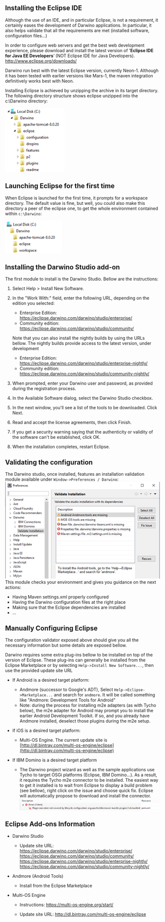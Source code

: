 Installing the Eclipse IDE
--------------------------

Although the use of an IDE, and in particular Eclipse, is not a requirement, it certainly eases the development of Darwino applications. In particular, it also helps validate that all the requirements are met (installed software, configuration files...)

In order to configure web servers and get the best web development experience,
please download and install the latest version of '**Eclipse IDE for Java EE
Developers**‘ (NOT Eclipse IDE for Java Developers).
<http://www.eclipse.org/downloads/>

Darwino run best with the latest Eclipse version, currently Neon-1. Although it has been
tested with earlier versions like Mars-1, the maven integration definitively works best
with Neon.

Installing Eclipse is achieved by unzipping the archive in its target directory.
The following directory structure shows eclipse unzipped into the c:\\Darwino
directory:

![](<install-eclipse.png>)

Launching Eclipse for the first time
------------------------------------

When Eclipse is launched for the first time, it prompts for a workspace
directory.  The default value is fine, but well, you could also make this
directory a peer of the eclipse one, to get the whole environment contained
within `c:\Darwino`:

![](<install-workspace.png>)


Installing the Darwino Studio add-on
------------------------------------

The first module to install is the Darwino Studio. Bellow are the instructions:

1.  Select Help \> Install New Software.

2.  In the "Work With:" field, enter the following URL, depending on the edition you selected:
	- Enterprise Edition: <https://eclipse.darwino.com/darwino/studio/enterprise/>
	- Community edition: <https://eclipse.darwino.com/darwino/studio/community/>

    Note that you can also install the nightly builds by using the URLs bellow. The nightly builds
    provide access to the latest version, under development
	- Enterprise Edition: <https://eclipse.darwino.com/darwino/studio/enterprise-nightly/>
	- Community edition: <https://eclipse.darwino.com/darwino/studio/community-nightly/>

3.  When prompted, enter your Darwino user and password, as provided during the registration process.

4.  In the Available Software dialog, select the Darwino Studio checkbox.

5.  In the next window, you'll see a list of the tools to be downloaded. Click
    Next.

6.  Read and accept the license agreements, then click Finish.

7.  If you get a security warning saying that the authenticity or validity of
    the software can't be established, click OK.

8.  When the installation completes, restart Eclipse.

Validating the configuration
----------------------------
The Darwino studio, once installed, features an installation validation module available under `Window->Preferences / Darwino`:
![](<studiovalidation.png>)
This module checks your environment and gives you guidance on the next actions:
- Having Maven settings.xml properly configured
- Having the Darwino configuration files at the right place
- Making sure that the Eclipse dependencies are installed
- ...

Manually Configuring Eclipse
----------------------------

The configuration validator exposed above should give you all the necessary information but some details are exposed bellow.

Darwino requires some extra plug-ins bellow to be installed on top of the
version of Eclipse. These plug-ins can generally be installed from the Eclipse
Marketplace or by selecting `Help->Install New Software...`, then use the
provided update site URL

-   If Android is a desired target platform:
    -   Andmore (successor to Google's ADT), Select `Help->Eclipse->Marketplace...` and search for `andmore`. It will be called something like "Andmore: Development Tools for Android"
	-   Note: during the process for installing m2e adapters (as with Tycho below), the m2e adapter for Android may prompt you to install the earlier Android Development Toolkit. If so, and you already have Andmore installed, deselect those plugins during the m2e setup.

-   If iOS is a desired target platform:
    -   Multi-OS Engine. The current update site is [http://dl.bintray.com/multi-os-engine/eclipse](http://dl.bintray.com/multi-os-engine/eclipse)

-   If IBM Domino is a desired target platform
    -   The Darwino project wizard as well as the sample applications use Tycho to target OSGi platforms (Eclipse, IBM Domino...). As a result, it requires the Tycho m2e connector to be installed. The easiest way to get it installed is to wait from Eclipse to display a build problem (see bellow), right click on the issue and choose quick fix. Eclipse will automatically propose to download and install the connector.
![](<eclipse-maventycho.png>)

Eclipse Add-ons Information
---------------------------

-   Darwino Studio

    -   Update site URL:
        <https://eclipse.darwino.com/darwino/studio/enterprise/>
        <https://eclipse.darwino.com/darwino/studio/community/>
        <https://eclipse.darwino.com/darwino/studio/enterprise-nightly/>
        <https://eclipse.darwino.com/darwino/studio/community-nightly/>

-   Andmore (Android Tools)

    -   Install from the Eclipse Marketplace

-   Multi-OS Engine

    -   Instructions: <https://multi-os-engine.org/start/>

    -   Update site URL: <http://dl.bintray.com/multi-os-engine/eclipse>
